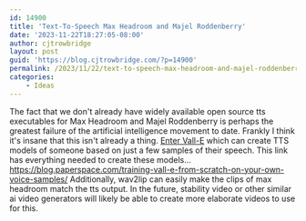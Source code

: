 ```yaml
---
id: 14900
title: 'Text-To-Speech Max Headroom and Majel Roddenberry'
date: '2023-11-22T18:27:05-08:00'
author: cjtrowbridge
layout: post
guid: 'https://blog.cjtrowbridge.com/?p=14900'
permalink: /2023/11/22/text-to-speech-max-headroom-and-majel-roddenberry/
categories:
    - Ideas
---
```


The fact that we don't already have widely available open source tts executables for Max Headroom and Majel Roddenberry is perhaps the greatest failure of the artificial intelligence movement to date. Frankly I think it's insane that this isn't already a thing. [Enter Vall-E](https://www.startupdaily.net/topic/artificial-intelligence-machine-learning/microsoft-has-built-a-new-ai-based-speech-generator-that-can-mimic-how-you-talk-after-hearing-it-for-just-3-seconds/) which can create TTS models of someone based on just a few samples of their speech. This link has everything needed to create these models... https://blog.paperspace.com/training-vall-e-from-scratch-on-your-own-voice-samples/ Additionally, wav2lip can easily make the clips of max headroom match the tts output. In the future, stability video or other similar ai video generators will likely be able to create more elaborate videos to use for this.